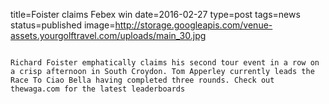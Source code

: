 title=Foister claims Febex win
date=2016-02-27
type=post
tags=news
status=published
image=http://storage.googleapis.com/venue-assets.yourgolftravel.com/uploads/main_30.jpg
~~~~~~

Richard Foister emphatically claims his second tour event in a row on a crisp afternoon in South Croydon. Tom Apperley currently leads the Race To Ciao Bella having completed three rounds. Check out thewaga.com for the latest leaderboards